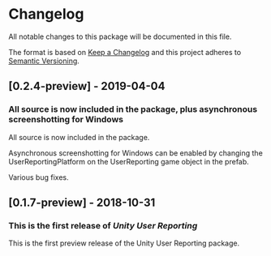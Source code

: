 # Changelog

All notable changes to this package will be documented in this file.

The format is based on [Keep a Changelog](http://keepachangelog.com/en/1.0.0/)
and this project adheres to [Semantic Versioning](http://semver.org/spec/v2.0.0.html).

## [0.2.4-preview] - 2019-04-04

### All source is now included in the package, plus asynchronous screenshotting for Windows

All source is now included in the package.

Asynchronous screenshotting for Windows can be enabled by changing the UserReportingPlatform on the UserReporting game object in the prefab.

Various bug fixes.

## [0.1.7-preview] - 2018-10-31

### This is the first release of *Unity User Reporting*

This is the first preview release of the Unity User Reporting package.
